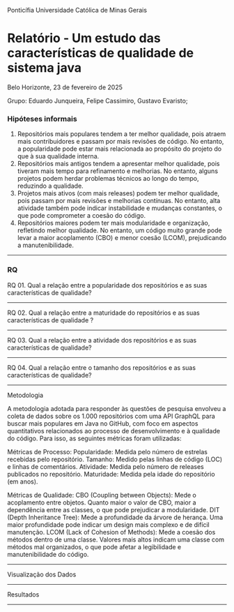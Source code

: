 Ponticífia Universidade Católica de Minas Gerais

# **Relatório - Um estudo das características de qualidade de sistema java**

Belo Horizonte, 23 de fevereiro de 2025

Grupo: Eduardo Junqueira, Felipe Cassimiro, Gustavo Evaristo;

### Hipóteses informais

01. Repositórios mais populares tendem a ter melhor qualidade, pois atraem mais contribuidores e passam por mais revisões de código. No entanto, a popularidade pode estar mais relacionada ao propósito do projeto do que à sua qualidade interna.
02. Repositórios mais antigos tendem a apresentar melhor qualidade, pois tiveram mais tempo para refinamento e melhorias. No entanto, alguns projetos podem herdar problemas técnicos ao longo do tempo, reduzindo a qualidade.
03. Projetos mais ativos (com mais releases) podem ter melhor qualidade, pois passam por mais revisões e melhorias contínuas. No entanto, alta atividade também pode indicar instabilidade e mudanças constantes, o que pode comprometer a coesão do código.
04. Repositórios maiores podem ter mais modularidade e organização, refletindo melhor qualidade. No entanto, um código muito grande pode levar a maior acoplamento (CBO) e menor coesão (LCOM), prejudicando a manutenibilidade.

---

### RQ

RQ 01. Qual a relação entre a popularidade dos repositórios e as suas características de
qualidade?

---

RQ 02. Qual a relação entre a maturidade do repositórios e as suas características de
qualidade ?

---

RQ 03. Qual a relação entre a atividade dos repositórios e as suas características de
qualidade?

---

RQ 04. Qual a relação entre o tamanho dos repositórios e as suas características de
qualidade? 

---

Metodologia

A metodologia adotada para responder às questões de pesquisa envolveu a coleta de dados sobre os 1.000 repositórios com uma API GraphQL para buscar mais populares em Java no GitHub, com foco em aspectos quantitativos relacionados ao processo de desenvolvimento e à qualidade do código. Para isso, as seguintes métricas foram utilizadas:

Métricas de Processo:
Popularidade: Medida pelo número de estrelas recebidas pelo repositório.
Tamanho: Medido pelas linhas de código (LOC) e linhas de comentários.
Atividade: Medida pelo número de releases publicados no repositório.
Maturidade: Medida pela idade do repositório (em anos).

Métricas de Qualidade:
CBO (Coupling between Objects): Mede o acoplamento entre objetos. Quanto maior o valor de CBO, maior a dependência entre as classes, o que pode prejudicar a modularidade.
DIT (Depth Inheritance Tree): Mede a profundidade da árvore de herança. Uma maior profundidade pode indicar um design mais complexo e de difícil manutenção.
LCOM (Lack of Cohesion of Methods): Mede a coesão dos métodos dentro de uma classe. Valores mais altos indicam uma classe com métodos mal organizados, o que pode afetar a legibilidade e manutenibilidade do código.

---

Visualização dos Dados

---

Resultados

---
